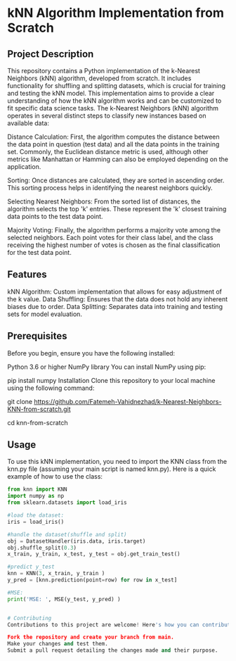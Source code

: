 # kNN Algorithm Implementation from Scratch
## Project Description
This repository contains a Python implementation of the k-Nearest Neighbors (kNN) algorithm, developed from scratch. 
It includes functionality for shuffling and splitting datasets, which is crucial for training and testing the kNN model. 
This implementation aims to provide a clear understanding of how the kNN algorithm works and can be customized to fit specific data science tasks.
The k-Nearest Neighbors (kNN) algorithm operates in several distinct steps to classify new instances based on available data:

Distance Calculation: 
First, the algorithm computes the distance between the data point in question (test data) and all the data points in the training set.
Commonly, the Euclidean distance metric is used, although other metrics like Manhattan or Hamming can also be employed depending on the application.

Sorting: Once distances are calculated, they are sorted in ascending order. This sorting process helps in identifying the nearest neighbors quickly.

Selecting Nearest Neighbors: From the sorted list of distances, the algorithm selects the top 'k' entries. These represent the 'k' closest 
training data points to the test data point.

Majority Voting: Finally, the algorithm performs a majority vote among the selected neighbors. Each point votes for their class label, 
and the class receiving the highest number of votes is chosen as the final classification for the test data point.

## Features
kNN Algorithm: Custom implementation that allows for easy adjustment of the k value.
Data Shuffling: Ensures that the data does not hold any inherent biases due to order.
Data Splitting: Separates data into training and testing sets for model evaluation.
## Prerequisites
Before you begin, ensure you have the following installed:

Python 3.6 or higher
NumPy library
You can install NumPy using pip:

pip install numpy
Installation
Clone this repository to your local machine using the following command:


git clone https://github.com/Fatemeh-Vahidnezhad/k-Nearest-Neighbors-KNN-from-scratch.git

cd knn-from-scratch
## Usage
To use this kNN implementation, you need to import the KNN class from the knn.py file (assuming your main script is named knn.py).
Here is a quick example of how to use the class:

```python
from knn import KNN
import numpy as np
from sklearn.datasets import load_iris

#load the dataset:
iris = load_iris()

#handle the dataset(shuffle and split)
obj = DatasetHandler(iris.data, iris.target)
obj.shuffle_split(0.3)
x_train, y_train, x_test, y_test = obj.get_train_test()

#predict y_test
knn = KNN(3, x_train, y_train )
y_pred = [knn.prediction(point=row) for row in x_test]

#MSE:
print('MSE: ', MSE(y_test, y_pred) )


# Contributing
Contributions to this project are welcome! Here's how you can contribute:

Fork the repository and create your branch from main.
Make your changes and test them.
Submit a pull request detailing the changes made and their purpose.

